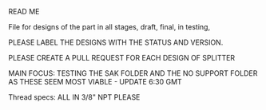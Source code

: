 READ ME

File for designs of the part in all stages, 
draft, final, in testing, 

PLEASE LABEL THE DESIGNS WITH THE STATUS AND VERSION.

PLEASE CREATE A PULL REQUEST FOR EACH DESIGN OF SPLITTER

MAIN FOCUS: TESTING THE SAK FOLDER AND THE NO SUPPORT FOLDER AS THESE SEEM MOST VIABLE - UPDATE 6:30 GMT

Thread specs: ALL IN 3/8" NPT PLEASE

